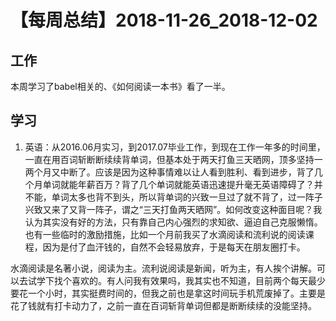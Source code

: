# 【每周总结】2018-11-26_2018-12-02

## 工作

本周学习了babel相关的、《如何阅读一本书》看了一半。

## 学习

1. 英语：从2016.06月实习，到2017.07毕业工作，到现在工作一年多的时间里，一直在用百词斩断断续续背单词，但基本处于两天打鱼三天晒网，顶多坚持一两个月又中断了。应该是因为这种事情难以让人看到胜利、看到进步，背了几个月单词就能年薪百万？背了几个单词就能英语迅速提升毫无英语障碍了？并不能，单词太多也背不到头，所以背单词的兴致一旦过了就不背了，过一阵子兴致又来了又背一阵子，谓之“三天打鱼两天晒网”。如何改变这种面目呢？我认为其实没有好的方法，只有靠自己内心强烈的求知欲、逼迫自己克服懒惰。也有一些临时的激励措施，比如一个月前我买了水滴阅读和流利说的阅读课程，因为是付了血汗钱的，自然不会轻易放弃，于是每天在朋友圈打卡。

水滴阅读是名著小说，阅读为主。流利说阅读是新闻，听为主，有人挨个讲解。可以去试学下找个喜欢的。有人问我有效果吗，我其实也不知道，目前两个每天最少要花一个小时，其实挺费时间的，但我之前也是拿这时间玩手机荒废掉了。主要是花了钱就有打卡动力了，之前一直在百词斩背单词但都是断断续续的没能坚持。

